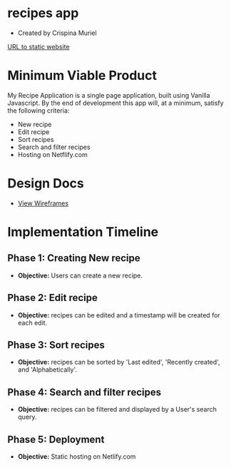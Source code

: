 # recipes app
* Created by Crispina Muriel

[URL to static website](https://muriel-recipe-app.netlify.com)

# Minimum Viable Product

My Recipe Application is a single page application, built using Vanilla Javascript. By the end of development this app will, at a minimum, satisfy the following criteria:

* New recipe
* Edit recipe
* Sort recipes
* Search and filter recipes
* Hosting on Netflify.com

# Design Docs

* [View Wireframes](./wireframes)

# Implementation Timeline

## Phase 1: Creating New recipe 
* **Objective:** Users can create a new recipe.

## Phase 2: Edit recipe
* **Objective:** recipes can be edited and a timestamp will be created for each edit.

## Phase 3: Sort recipes 
* **Objective:** recipes can be sorted by 'Last edited', 'Recently created', and 'Alphabetically'. 

## Phase 4: Search and filter recipes
* **Objective:** recipes can be filtered and displayed by a User's search query.

## Phase 5: Deployment
* **Objective:** Static hosting on Netlify.com



